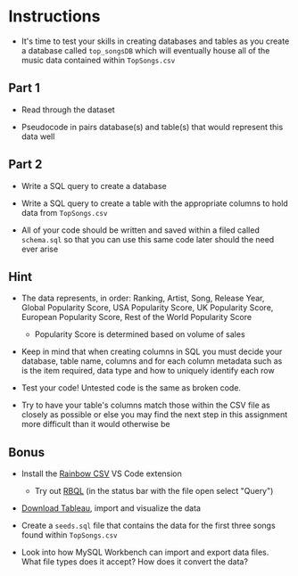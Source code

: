 # Instructions

- It's time to test your skills in creating databases and tables as you create a database called `top_songsDB` which will eventually house all of the music data contained within `TopSongs.csv`

## Part 1

- Read through the dataset

- Pseudocode in pairs database(s) and table(s) that would represent this data well

## Part 2

- Write a SQL query to create a database

- Write a SQL query to create a table with the appropriate columns to hold data from `TopSongs.csv`

- All of your code should be written and saved within a filed called `schema.sql` so that you can use this same code later should the need ever arise

## Hint

- The data represents, in order: Ranking, Artist, Song, Release Year, Global Popularity Score, USA Popularity Score, UK Popularity Score, European Popularity Score, Rest of the World Popularity Score

  - Popularity Score is determined based on volume of sales

- Keep in mind that when creating columns in SQL you must decide your database, table name, columns and for each column metadata such as is the item required, data type and how to uniquely identify each row

- Test your code! Untested code is the same as broken code.

- Try to have your table's columns match those within the CSV file as closely as possible or else you may find the next step in this assignment more difficult than it would otherwise be

## Bonus

- Install the [Rainbow CSV](https://marketplace.visualstudio.com/items?itemName=mechatroner.rainbow-csv) VS Code extension

  - Try out [RBQL](https://rbql.org/) (in the status bar with the file open select "Query")

- [Download Tableau](https://www.tableau.com/academic/students), import and visualize the data

- Create a `seeds.sql` file that contains the data for the first three songs found within `TopSongs.csv`

- Look into how MySQL Workbench can import and export data files. What file types does it accept? How does it convert the data?
